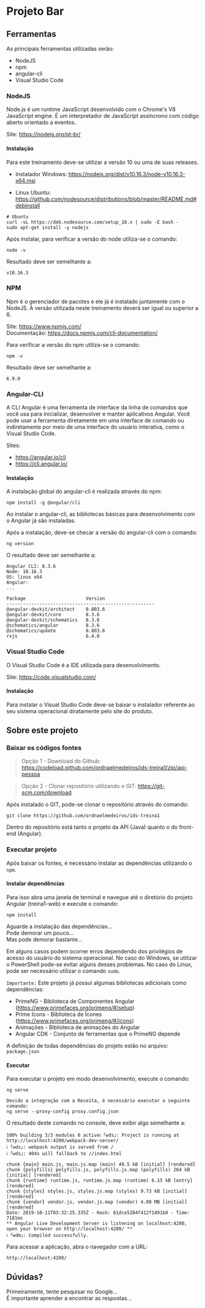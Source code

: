 # Projeto Bar

## Ferramentas

As principais ferramentas utilizadas serão:
* NodeJS
* npm
* angular-cli
* Visual Studio Code

### NodeJS

Node.js é um runtime JavaScript desenvolvido com o Chrome's V8 JavaScript engine. É um interpretador de JavaScript assíncrono com código aberto orientado a eventos.

Site: https://nodejs.org/pt-br/

#### Instalação

Para este treinamento deve-se utilizar a versão 10 ou uma de suas releases.

* Instalador Windows: https://nodejs.org/dist/v10.16.3/node-v10.16.3-x64.msi

* Linux Ubuntu: https://github.com/nodesource/distributions/blob/master/README.md#debinstall

```
# Ubuntu
curl -sL https://deb.nodesource.com/setup_10.x | sudo -E bash -
sudo apt-get install -y nodejs
``` 

Após instalar, para verificar a versão do node utiliza-se o comando:
```
node -v
```

Resultado deve ser semelhante a:
```
v10.16.3
```

### NPM

Npm é o gerenciador de pacotes e ele já é instalado juntamente com o NodeJS. A versão utilizada neste treinamento deverá ser igual ou superior a 6.

Site: https://www.npmjs.com/
<br>
Documentação: https://docs.npmjs.com/cli-documentation/

Para verificar a versão do npm utiliza-se o comando:
```
npm -v
```

Resultado deve ser semelhante a:
```
6.9.0
```

### Angular-CLI

A CLI Angular é uma ferramenta de interface da linha de comandos que você usa para inicializar, desenvolver e manter aplicativos Angular. Você pode usar a ferramenta diretamente em uma interface de comando ou indiretamente por meio de uma interface do usuário interativa, como o Visual Studio Code.

Sites: 
* https://angular.io/cli
* https://cli.angular.io/

#### Instalação

A instalação global do angular-cli é realizada através do npm:
```
npm install -g @angular/cli
```

Ao instalar o angular-cli, as bibliotecas básicas para desenvolvimento com o Angular já são instaladas.

Após a instalação, deve-se checar a versão do angular-cli com o comando:
```
ng version
```

O resultado deve ser semelhante a:
```
Angular CLI: 8.3.6
Node: 10.16.3
OS: linux x64
Angular: 
... 

Package                      Version
------------------------------------------------------
@angular-devkit/architect    0.803.6
@angular-devkit/core         8.3.6
@angular-devkit/schematics   8.3.6
@schematics/angular          8.3.6
@schematics/update           0.803.6
rxjs                         6.4.0
```

### Visual Studio Code

O Visual Studio Code é a IDE utilizada para desenvolvimento.

Site: https://code.visualstudio.com/

#### Instalação

Para instalar o Visual Studio Code deve-se baixar o instalador referente ao seu sistema operacional diratamente pelo site do produto.

## Sobre este projeto

### Baixar os códigos fontes

> Opção 1 - Download do Github: 
https://codeload.github.com/ordnaelmedeiros/ids-treina1/zip/api-pessoa

> Opção 2 - Clonar repositório utilizando o GIT: 
https://git-scm.com/download
    
Após instalado o GIT, pode-se clonar o repositório através do comando:
```
git clone https://github.com/ordnaelmedeiros/ids-treina1
```

Dentro do repositório está tanto o projeto da API (Java) quanto o do front-end (Angular).

### Executar projeto

Após baixar os fontes, é necessário instalar as dependências utilizando o `npm`. 

#### Instalar dependências

Para isso abra uma janela de terminal e navegue até o diretório do projeto Angular (treina1-web) e execute o comando:
```
npm install
```

Aguarde a instalação das dependências...
<br>Pode demorar um pouco...
<br>Mas pode demorar bastante...

Em alguns casos podem ocorrer erros dependendo dos privilégios de acesso do usuário do sistema operacional.
No caso do Windows, se utilizar o PowerShell pode-se evitar alguns desses problemas.
No caso do Linux, pode ser necessário utilizar o comando `sudo`.

`Importante:`
Este projeto já possuí algumas bibliotecas adicionais como dependências:

* PrimeNG - Biblioteca de Componentes Angular (https://www.primefaces.org/primeng/#/setup)
* Prime Icons - Biblioteca de Ícones (https://www.primefaces.org/primeng/#/icons)
* Animações - Biblioteca de animações do Angular
* Angular CDK - Conjunto de ferramentas que o PrimeNG depende

A definição de todas dependências do projeto estão no arquivo: `package.json`

#### Executar

Para executar o projeto em modo desenvolvimento, execute o comando:
```
ng serve

Devido a integração com a Receita, é necessário executar o seguinte comando:
ng serve --proxy-config proxy.config.json
```

O resultado deste comando no console, deve exibir algo semelhante a:
```
100% building 3/3 modules 0 activeℹ ｢wds｣: Project is running at http://localhost:4200/webpack-dev-server/
ℹ ｢wds｣: webpack output is served from /
ℹ ｢wds｣: 404s will fallback to //index.html

chunk {main} main.js, main.js.map (main) 49.5 kB [initial] [rendered]
chunk {polyfills} polyfills.js, polyfills.js.map (polyfills) 264 kB [initial] [rendered]
chunk {runtime} runtime.js, runtime.js.map (runtime) 6.15 kB [entry] [rendered]
chunk {styles} styles.js, styles.js.map (styles) 9.73 kB [initial] [rendered]
chunk {vendor} vendor.js, vendor.js.map (vendor) 4.08 MB [initial] [rendered]
Date: 2019-10-11T03:32:25.335Z - Hash: 61dce5284f412f1491b0 - Time: 7181ms
** Angular Live Development Server is listening on localhost:4200, open your browser on http://localhost:4200/ **
ℹ ｢wdm｣: Compiled successfully.
```

Para acessar a aplicação, abra o navegador com a URL:
```
http://localhost:4200/
```

## Dúvidas?

Primeiramente, tente pesquisar no Google...
<br>É importante aprender a encontrar as respostas...
